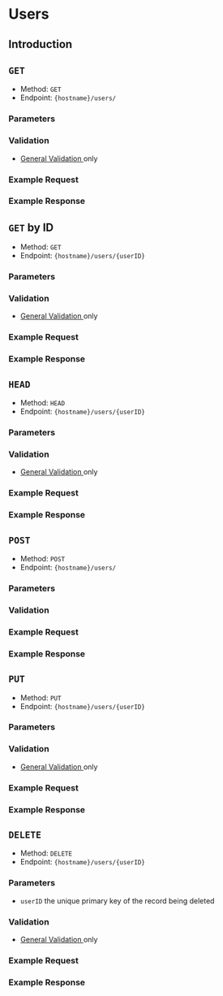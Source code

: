 # Users

## Introduction

## `GET`

* Method: `GET`
* Endpoint: `{hostname}/users/`

### Parameters

### Validation

 * [General Validation ](docs.md#general-validation) only

### Example Request

### Example Response

## `GET` by ID

* Method: `GET`
* Endpoint: `{hostname}/users/{userID}`

### Parameters


### Validation

 * [General Validation ](docs.md#general-validation) only


### Example Request

### Example Response


## `HEAD`

* Method: `HEAD`
* Endpoint: `{hostname}/users/{userID}`

### Parameters


### Validation

 * [General Validation ](docs.md#general-validation) only


### Example Request

### Example Response

## `POST`

* Method: `POST`
* Endpoint: `{hostname}/users/`

### Parameters

### Validation

### Example Request

### Example Response

## `PUT`

* Method: `PUT`
* Endpoint: `{hostname}/users/{userID}`

### Parameters

### Validation

 * [General Validation ](docs.md#general-validation) only


### Example Request

### Example Response

## `DELETE`

* Method: `DELETE`
* Endpoint: `{hostname}/users/{userID}`

### Parameters

 * `userID` the unique primary key of the record being deleted

### Validation

 * [General Validation ](docs.md#general-validation) only


### Example Request

### Example Response
